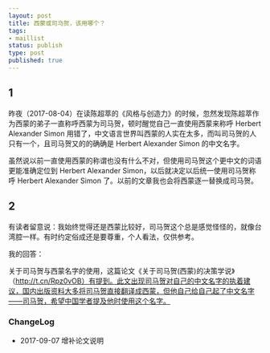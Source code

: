 ```yaml
--- 
layout: post
title: 西蒙或司马贺，该用哪个？
tags: 
- maillist
status: publish
type: post
published: true
---
```


## 1

昨夜（2017-08-04）在读陈超萃的《风格与创造力》的时候，忽然发现陈超萃作为西蒙的弟子一直称呼西蒙为司马贺，顿时醒觉自己一直使用西蒙来称呼 Herbert Alexander Simon 用错了，中文语言世界叫西蒙的人实在太多，而叫司马贺的人只有一个，且司马贺又的的确确是 Herbert Alexander Simon 的中文名字。

虽然说以前一直使用西蒙的称谓也没有什么不对，但使用司马贺这个更中文的词语更能准确定位到 Herbert Alexander Simon，以后就决定以后统一使用司马贺称呼 Herbert Alexander Simon 了。以前的文章我也会将西蒙逐一替换成司马贺。

## 2

有读者留意说：我始终觉得还是西蒙比较好，司马贺这个总是感觉怪怪的，就像台湾腔一样。有时约定俗成还是要尊重，个人看法，仅供参考。

我的回答：

关于司马贺与西蒙名字的使用，这篇论文《关于司马贺(西蒙)的决策学说》（http://t.cn/Rpz0vOB）有提到。此文出现司马贺对自己的中文名字的执着建议，国内出版资料大多将司马贺直接翻译成西蒙，但他自己给自己起了中文名字——司马贺，希望中国学者提及他时使用这个名字。


### ChangeLog

- 2017-09-07 增补论文说明